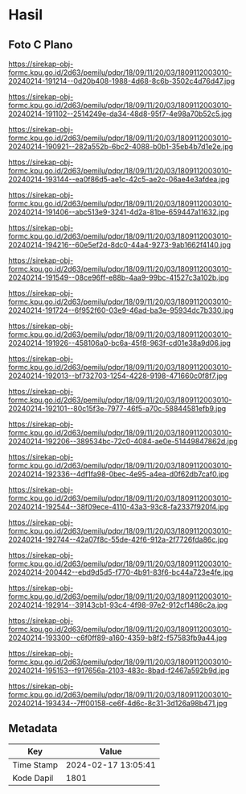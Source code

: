 # Hasil

## Foto C Plano

https://sirekap-obj-formc.kpu.go.id/2d63/pemilu/pdpr/18/09/11/20/03/1809112003010-20240214-191214--0d20b408-1988-4d68-8c6b-3502c4d76d47.jpg

https://sirekap-obj-formc.kpu.go.id/2d63/pemilu/pdpr/18/09/11/20/03/1809112003010-20240214-191102--2514249e-da34-48d8-95f7-4e98a70b52c5.jpg

https://sirekap-obj-formc.kpu.go.id/2d63/pemilu/pdpr/18/09/11/20/03/1809112003010-20240214-190921--282a552b-6bc2-4088-b0b1-35eb4b7d1e2e.jpg

https://sirekap-obj-formc.kpu.go.id/2d63/pemilu/pdpr/18/09/11/20/03/1809112003010-20240214-193144--ea0f86d5-ae1c-42c5-ae2c-06ae4e3afdea.jpg

https://sirekap-obj-formc.kpu.go.id/2d63/pemilu/pdpr/18/09/11/20/03/1809112003010-20240214-191406--abc513e9-3241-4d2a-81be-659447a11632.jpg

https://sirekap-obj-formc.kpu.go.id/2d63/pemilu/pdpr/18/09/11/20/03/1809112003010-20240214-194216--60e5ef2d-8dc0-44a4-9273-9ab1662f4140.jpg

https://sirekap-obj-formc.kpu.go.id/2d63/pemilu/pdpr/18/09/11/20/03/1809112003010-20240214-191549--08ce96ff-e88b-4aa9-99bc-41527c3a102b.jpg

https://sirekap-obj-formc.kpu.go.id/2d63/pemilu/pdpr/18/09/11/20/03/1809112003010-20240214-191724--6f952f60-03e9-46ad-ba3e-95934dc7b330.jpg

https://sirekap-obj-formc.kpu.go.id/2d63/pemilu/pdpr/18/09/11/20/03/1809112003010-20240214-191926--458106a0-bc6a-45f8-963f-cd01e38a9d06.jpg

https://sirekap-obj-formc.kpu.go.id/2d63/pemilu/pdpr/18/09/11/20/03/1809112003010-20240214-192013--bf732703-1254-4228-9198-471660c0f8f7.jpg

https://sirekap-obj-formc.kpu.go.id/2d63/pemilu/pdpr/18/09/11/20/03/1809112003010-20240214-192101--80c15f3e-7977-46f5-a70c-58844581efb9.jpg

https://sirekap-obj-formc.kpu.go.id/2d63/pemilu/pdpr/18/09/11/20/03/1809112003010-20240214-192206--389534bc-72c0-4084-ae0e-51449847862d.jpg

https://sirekap-obj-formc.kpu.go.id/2d63/pemilu/pdpr/18/09/11/20/03/1809112003010-20240214-192336--4df1fa98-0bec-4e95-a4ea-d0f62db7caf0.jpg

https://sirekap-obj-formc.kpu.go.id/2d63/pemilu/pdpr/18/09/11/20/03/1809112003010-20240214-192544--38f09ece-4110-43a3-93c8-fa2337f920f4.jpg

https://sirekap-obj-formc.kpu.go.id/2d63/pemilu/pdpr/18/09/11/20/03/1809112003010-20240214-192744--42a07f8c-55de-42f6-912a-2f7726fda86c.jpg

https://sirekap-obj-formc.kpu.go.id/2d63/pemilu/pdpr/18/09/11/20/03/1809112003010-20240214-200442--ebd9d5d5-f770-4b91-83f6-bc44a723e4fe.jpg

https://sirekap-obj-formc.kpu.go.id/2d63/pemilu/pdpr/18/09/11/20/03/1809112003010-20240214-192914--39143cb1-93c4-4f98-97e2-912cf1486c2a.jpg

https://sirekap-obj-formc.kpu.go.id/2d63/pemilu/pdpr/18/09/11/20/03/1809112003010-20240214-193300--c6f0ff89-a160-4359-b8f2-f57583fb9a44.jpg

https://sirekap-obj-formc.kpu.go.id/2d63/pemilu/pdpr/18/09/11/20/03/1809112003010-20240214-195153--f917656a-2103-483c-8bad-f2467a592b9d.jpg

https://sirekap-obj-formc.kpu.go.id/2d63/pemilu/pdpr/18/09/11/20/03/1809112003010-20240214-193434--7ff00158-ce6f-4d6c-8c31-3d126a98b471.jpg


## Metadata

| Key        | Value               |
| ---------- | ------------------- |
| Time Stamp | 2024-02-17 13:05:41 |
| Kode Dapil | 1801                |




